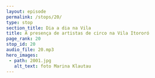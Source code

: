 ```yaml
---
layout: episode
permalink: /stops/20/
type: stop
section_title: Dia a dia na Vila
title: A presença de artistas de circo na Vila Itororó
page_rank: 20
stop_id: 20
audio_file: 20.mp3
hero_images:
 - path: 2001.jpg
   alt_text: foto Marina Klautau
---
```

